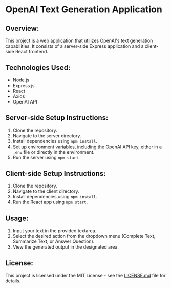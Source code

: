 # OpenAI Text Generation Application

## Overview:
This project is a web application that utilizes OpenAI's text generation capabilities. It consists of a server-side Express application and a client-side React frontend.

## Technologies Used:
- Node.js
- Express.js
- React
- Axios
- OpenAI API

## Server-side Setup Instructions:
1. Clone the repository.
2. Navigate to the server directory.
3. Install dependencies using `npm install`.
4. Set up environment variables, including the OpenAI API key, either in a `.env` file or directly in the environment.
5. Run the server using `npm start`.

## Client-side Setup Instructions:
1. Clone the repository.
2. Navigate to the client directory.
3. Install dependencies using `npm install`.
4. Run the React app using `npm start`.

## Usage:
1. Input your text in the provided textarea.
2. Select the desired action from the dropdown menu (Complete Text, Summarize Text, or Answer Question).
3. View the generated output in the designated area.

## License:
This project is licensed under the MIT License - see the [LICENSE.md](LICENSE.md) file for details.
